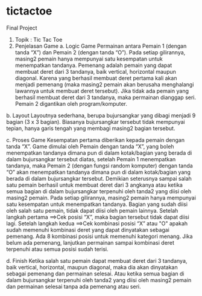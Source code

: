 # tictactoe
Final Project

1.	Topik : Tic Tac Toe 
2.	Penjelasan Game
a.	Logic Game
Permainan antara Pemain 1 (dengan tanda “X”) dan Pemain 2 (dengan tanda “O”).
Pada setiap gilirannya, masing2 pemain hanya mempunyai satu kesempatan untuk menempatkan tandanya.
Pemenang adalah pemain yang dapat membuat deret dari 3 tandanya, baik vertical, horizontal maupun diagonal.
Karena yang berhasil membuat deret pertama kali akan menjadi pemenang (maka masing2 pemain akan berusaha menghalangi lawannya untuk membuat deret tersebut).
Jika tidak ada pemain yang berhasil membuat deret dari 3 tandanya, maka permainan dianggap seri.
Pemain 2 digantikan oleh program/komputer.

b.	Layout
Layoutnya sederhana, berupa bujursangkar yang dibagi menjadi 9 bagian (3 x 3 bagian). Biasanya bujursangkar tersebut tidak mempunyai tepian, hanya garis tengah yang membagi masing2 bagian tersebut.

c.	Proses Game
Kesempatan pertama diberikan kepada pemain dengan tanda “X”.
Game dimulai oleh Pemain dengan tanda “X”, yang boleh menempatkan tandanya dimana pun di dalam kotak/bagian yang berada di dalam bujursangkar tersebut diatas, setelah Pemain 1 menempatkan tandanya, maka Pemain 2 (dengan fungsi random komputer) dengan tanda “O” akan menempatkan tandanya dimana pun di dalam kotak/bagian yang berada di dalam bujursangkar tersebut. Demikian seterusnya sampai salah satu pemain berhasil untuk membuat deret dari 3 angkanya atau ketika semua bagian di dalam bujursangkar terpenuhi oleh tanda2 yang diisi oleh masing2 pemain.
Pada setiap gilirannya, masing2 pemain hanya mempunyai satu kesempatan untuk menempatkan tandanya. Bagian yang sudah diisi oleh salah satu pemain, tidak dapat diisi oleh pemain lainnya.
Setelah langkah pertama ==>Cek posisi “X”, maka bagian tersebut tidak dapat diisi lagi.
Setelah langkah kedua ==>Cek kombinasi posisi “X” atau "O" apakah sudah memenuhi kombinasi deret yang dapat dinyatakan sebagai pemenang. Ada 8 kombinasi posisi untuk memenuhi kategori menang.
Jika belum ada pemenang, lanjutkan permainan sampai kombinasi deret terpenuhi atau semua posisi sudah terisi.

d.	Finish
Ketika salah satu pemain dapat membuat deret dari 3 tandanya, baik vertical, horizontal, maupun diagonal, maka dia akan dinyatakan sebagai pemenang dan permainan selesai.
Atau ketika semua bagian di dalam bujursangkar terpenuhi oleh tanda2 yang diisi oleh masing2 pemain dan permainan selesai tanpa ada pemenang atau seri.
